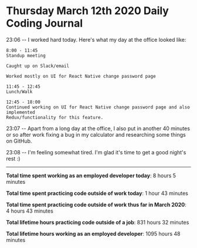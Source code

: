 # Thursday March 12th 2020 Daily Coding Journal

23:06 -- I worked hard today. Here's what my day at the office looked like:
```
8:00 - 11:45
Standup meeting

Caught up on Slack/email

Worked mostly on UI for React Native change password page

11:45 - 12:45
Lunch/Walk

12:45 - 18:00
Continued working on UI for React Native change password page and also implemented
Redux/functionality for this feature.
```
23:07 -- Apart from a long day at the office, I also put in another 40 minutes or so after work fixing a bug in my calculator and researching some things on GitHub.

23:08 -- I'm feeling somewhat tired. I'm glad it's time to get a good night's rest :)
___
**Total time spent working as an employed developer today**: 8 hours 5 minutes

**Total time spent practicing code outside of work today**: 1 hour 43 minutes

**Total time spent practicing code outside of work thus far in March 2020**: 4 hours 43 minutes

**Total lifetime hours practicing code outside of a job**: 831 hours 32 minutes

**Total lifetime hours working as an employed developer**: 1095 hours 48 minutes